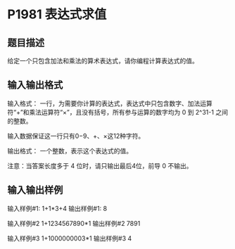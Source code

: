 # P1981 表达式求值
## 题目描述
给定一个只包含加法和乘法的算术表达式，请你编程计算表达式的值。

## 输入输出格式
输入格式：
一行，为需要你计算的表达式，表达式中只包含数字、加法运算符“+”和乘法运算符“×”，且没有括号，所有参与运算的数字均为 
0 到 2^31-1 之间的整数。

输入数据保证这一行只有0−9、+、×这12种字符。

输出格式：
一个整数，表示这个表达式的值。

注意：当答案长度多于 4 位时，请只输出最后4位，前导 0 不输出。

## 输入输出样例
输入样例#1:
1+1*3+4
输出样例#1:
8

输入样例#2
1+1234567890*1
输出样例#2
7891

输入样例#3
1+1000000003*1
输出样例#3
4